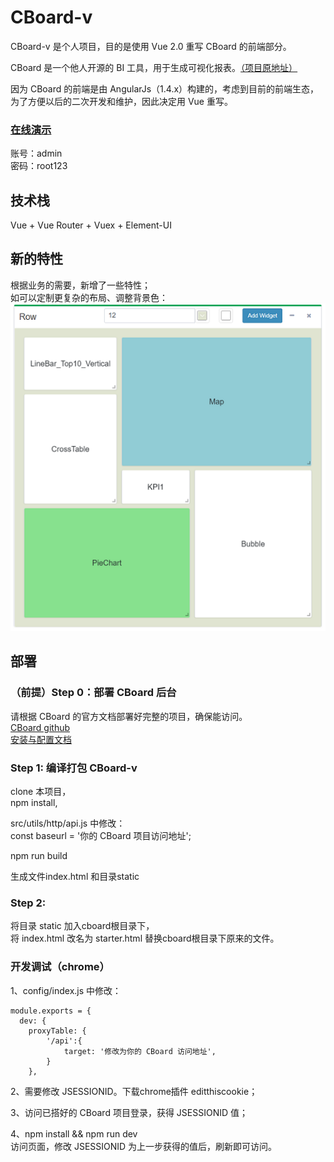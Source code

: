 # CBoard-v

CBoard-v 是个人项目，目的是使用 Vue 2.0 重写 CBoard 的前端部分。

CBoard 是一个他人开源的 BI 工具，用于生成可视化报表。[（项目原地址）](https://github.com/TuiQiao/CBoard)  

因为 CBoard 的前端是由 AngularJs（1.4.x）构建的，考虑到目前的前端生态，为了方便以后的二次开发和维护，因此决定用 Vue 重写。

### [在线演示](http://www.hcbook.cc/cboard/)
账号：admin  
密码：root123

## 技术栈
Vue + Vue Router + Vuex + Element-UI

## 新的特性
根据业务的需要，新增了一些特性；  
如可以定制更复杂的布局、调整背景色：  
![image](./doc/gridster.png)

## 部署
### （前提）Step 0：部署 CBoard 后台
请根据 CBoard 的官方文档部署好完整的项目，确保能访问。  
[CBoard github](https://github.com/TuiQiao/CBoard)  
[安装与配置文档](https://peter_zhang921.gitee.io/cboard_docsify/#/zh-cn/manual/install)

### Step 1: 编译打包 CBoard-v
clone 本项目，  
npm install,  

src/utils/http/api.js 中修改：  
const baseurl = '你的 CBoard 项目访问地址';

npm run build  

生成文件index.html 和目录static

### Step 2: 
将目录 static 加入cboard根目录下，  
将 index.html 改名为 starter.html 替换cboard根目录下原来的文件。

### 开发调试（chrome）
1、config/index.js 中修改： 

```
module.exports = {
  dev: {
    proxyTable: {
        '/api':{
            target: '修改为你的 CBoard 访问地址',
        }
    },

```

2、需要修改 JSESSIONID。下载chrome插件 editthiscookie；  

3、访问已搭好的 CBoard 项目登录，获得 JSESSIONID 值；  

4、npm install && npm run dev  
访问页面，修改 JSESSIONID 为上一步获得的值后，刷新即可访问。